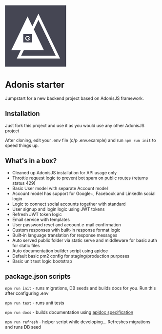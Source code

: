 ![Adonis starter](project-image.png)

# Adonis starter

Jumpstart for a new backend project based on AdonisJS framework.

## Installation
Just fork this project and use it as you would use any other AdonisJS project

After cloning, edit your .env file (c/p .env.example) and run `npm run init` to speed things up.

## What's in a box?
- Cleaned up AdonisJS installation for API usage only
- Throttle request logic to prevent bot spam on public routes (returns status 429)
- Basic User model with separate Account model
- Account model has support for Google+, Facebook and LinkedIn social login
- Logic to connect social accounts together with standard
- User signup and login logic using JWT tokens
- Refresh JWT token logic
- Email service with templates
- User password reset and account e-mail confirmation
- Custom responses with built-in response format logic
- Built-in language translation for response messages
- Auto served public folder via static serve and middleware for basic auth for static files
- Auto documentation builder script using apidoc
- Default basic pm2 config for staging/production purposes
- Basic unit test logic bootstrap

## package.json scripts

`npm run init` - runs migrations, DB seeds and builds docs for you. Run this after configuring .env

`npm run test` - runs unit tests

`npm run docs` - builds documentation using [apidoc specification](http://apidocjs.com/)

`npm run refresh` - helper script while developing... Refreshes migrations and runs DB seed

